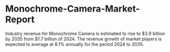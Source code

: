 # Monochrome-Camera-Market-Report
Industry revenue for Monochrome Camera is estimated to rise to $3.9 billion by 2035 from $1.7 billion of 2024. The revenue growth of market players is expected to average at 8.1% annually for the period 2024 to 2035.
